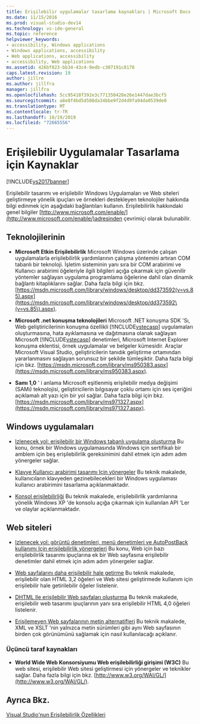 ```yaml
---
title: Erişilebilir uygulamalar tasarlama kaynakları | Microsoft Docs
ms.date: 11/15/2016
ms.prod: visual-studio-dev14
ms.technology: vs-ide-general
ms.topic: reference
helpviewer_keywords:
- accessibility, Windows applications
- Windows applications, accessibility
- Web applications, accessibility
- accessibility, Web applications
ms.assetid: 426bf023-bb34-43c4-9edb-c307191c8170
caps.latest.revision: 19
author: jillre
ms.author: jillfra
manager: jillfra
ms.openlocfilehash: 5cc95418f392e3c771350428e26e1447dae3bcf5
ms.sourcegitcommit: a8e8f4bd5d508da34bbe9f2d4d9fa94da0539de0
ms.translationtype: MT
ms.contentlocale: tr-TR
ms.lasthandoff: 10/19/2019
ms.locfileid: "72665556"
---
```

# <a name="resources-for-designing-accessible-applications"></a>Erişilebilir Uygulamalar Tasarlama için Kaynaklar
[!INCLUDE[vs2017banner](../../includes/vs2017banner.md)]

Erişilebilir tasarımı ve erişilebilir Windows Uygulamaları ve Web siteleri geliştirmeye yönelik ipuçları ve örnekleri destekleyen teknolojiler hakkında bilgi edinmek için aşağıdaki bağlantıları kullanın. Erişilebilirlik hakkındaki genel bilgiler [http://www.microsoft.com/enable/](http://www.microsoft.com/enable/)adresinden çevrimiçi olarak bulunabilir.

## <a name="technologies"></a>Teknolojilerinin

- **Microsoft Etkin Erişilebilirlik** Microsoft Windows üzerinde çalışan uygulamalarla erişilebilirlik yardımlarının çalışma yöntemini artıran COM tabanlı bir teknoloji. İşletim sisteminin yanı sıra bir COM arabirimi ve Kullanıcı arabirimi öğeleriyle ilgili bilgileri açığa çıkarmak için güvenilir yöntemler sağlayan uygulama programlama öğelerine dahil olan dinamik bağlantı kitaplıklarını sağlar. Daha fazla bilgi için bkz. [https://msdn.microsoft.com/library/windows/desktop/dd373592(v=vs.85).aspx](https://msdn.microsoft.com/library/windows/desktop/dd373592\(v=vs.85\).aspx).

- **Microsoft .net konuşma teknolojileri** Microsoft .NET konuşma SDK 'Sı, Web geliştiricilerinin konuşma özellikli [!INCLUDE[vstecasp](../../includes/vstecasp-md.md)] uygulamaları oluşturmasına, hata ayıklamasına ve dağıtmasına olanak sağlayan Microsoft [!INCLUDE[vstecasp](../../includes/vstecasp-md.md)] denetimleri, Microsoft Internet Explorer konuşma eklentisi, örnek uygulamalar ve belgeler kümesidir. Araçlar Microsoft Visual Studio, geliştiricilerin tanıdık geliştirme ortamından yararlanmasını sağlayan sorunsuz bir şekilde tümleşiktir. Daha fazla bilgi için bkz. [https://msdn.microsoft.com/library/ms950383.aspx](https://msdn.microsoft.com/library/ms950383.aspx).

- **Samı 1,0** ' i anlama Microsoft eşitlenmiş erişilebilir medya değişimi (SAMı) teknolojisi, geliştiricilerin bılgısayar çoklu ortamı için ses içeriğini açıklamalı alt yazı için bir yol sağlar. Daha fazla bilgi için bkz. [https://msdn.microsoft.com/library/ms971327.aspx](https://msdn.microsoft.com/library/ms971327.aspx).

## <a name="windows-applications"></a>Windows uygulamaları

- [Izlenecek yol: erişilebilir bir Windows tabanlı uygulama oluşturma](https://msdn.microsoft.com/library/654c7f2f-1586-480b-9f12-9d9b8f5cc32b) Bu konu, örnek bir Windows uygulamasında Windows için sertifikalı bir amblem için beş erişilebilirlik gereksinimini dahil etmek için adım adım yönergeler sağlar.

- [Klavye Kullanıcı arabirimi tasarımı Için yönergeler](/previous-versions/windows/desktop/dnacc/guidelines-for-keyboard-user-interface-design) Bu teknik makalede, kullanıcıların klavyeden gezinebilecekleri bir Windows uygulaması kullanıcı arabirimini tasarlama açıklanmaktadır.

- [Konsol erişilebilirliği](/previous-versions/windows/desktop/dnacc/console-accessibility) Bu teknik makalede, erişilebilirlik yardımlarına yönelik Windows XP 'de konsolu açığa çıkarmak için kullanılan API 'Ler ve olaylar açıklanmaktadır.

## <a name="web-sites"></a>Web siteleri

- [Izlenecek yol: görüntü denetimleri, menü denetimleri ve AutoPostBack kullanımı Için erişilebilirlik yönergeleri](https://msdn.microsoft.com/library/ff7b5021-48b3-46bf-921f-9fe1e0e32202) Bu konu, Web için bazı erişilebilirlik tasarımı ipuçlarına ek bir Web sayfasına erişilebilir denetimler dahil etmek için adım adım yönergeler sağlar.

- [Web sayfalarını daha erişilebilir hale getirme](/previous-versions/windows/desktop/dnacc/making-web-pages-more-accessible) Bu teknik makalede, erişilebilir olan HTML 3,2 öğeleri ve Web sitesi geliştirmede kullanım için erişilebilir hale getirilebilir öğeler listelenir.

- [DHTML Ile erişilebilir Web sayfaları oluşturma](/previous-versions//ms528445(v=vs.85)) Bu teknik makalede, erişilebilir web tasarımı ipuçlarının yanı sıra erişilebilir HTML 4,0 öğeleri listelenir.

- [Erişilemeyen Web sayfalarının metin alternatifleri](/previous-versions/windows/desktop/dnacc/text-alternatives-to-inaccessible-web-pages) Bu teknik makalede, XML ve XSLT 'nin yalnızca metin sürümleri gibi aynı Web sayfasının birden çok görünümünü sağlamak için nasıl kullanılacağı açıklanır.

### <a name="third-party-resources"></a>Üçüncü taraf kaynakları

- **World Wide Web Konsorsiyumu Web erişilebilirliği girişimi (W3C)** Bu web sitesi, erişilebilir Web sitesi geliştirmesi için yönergeler ve teknikler sağlar. Daha fazla bilgi için bkz. [http://www.w3.org/WAI/GL/](http://www.w3.org/WAI/GL/).

## <a name="see-also"></a>Ayrıca Bkz.
 [Visual Studio'nun Erişilebilirlik Özellikleri](../../ide/reference/accessibility-features-of-visual-studio.md)
